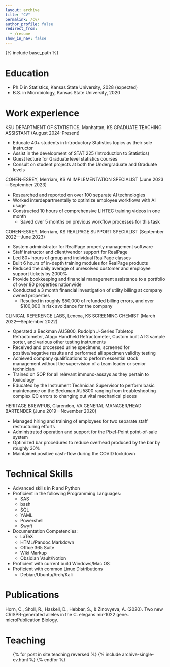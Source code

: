 ```yaml
---
layout: archive
title: "CV"
permalink: /cv/
author_profile: false
redirect_from:
  - /resume
show_in_nav: false
---
```


{% include base_path %}

Education
======
* Ph.D in Statistics, Kansas State University, 2028 (expected)
* B.S. in Microbiology, Kansas State University, 2020

Work experience
======
KSU DEPARTMENT OF STATISTICS, Manhattan, KS
GRADUATE TEACHING ASSISTANT (August 2024-Present)
* Educate 40+ students in Introductory Statistics topics as their sole instructor
* Assist in the development of STAT 225 (Introduction to Statistics)
* Guest lecture for Graduate level statistics courses
* Consult on student projects at both the Undergraduate and Graduate levels

COHEN-ESREY, Merriam, KS
AI IMPLEMENTATION SPECIALIST (June 2023—September 2023)
* Researched and reported on over 100 separate AI technologies
* Worked interdepartmentally to optimize employee workflows with AI usage
* Constructed 10 hours of comprehensive LIHTEC training videos in one month
  * Saved over 5 months on previous workflow processes for this task

COHEN-ESREY, Merriam, KS
REALPAGE SUPPORT SPECIALIST (September 2022—June 2023)
* System administrator for RealPage property management software
* Staff instructor and client/vendor support for RealPage
* Led 80+ hours of group and individual RealPage classes
* Built 6 hours of in-depth training modules for RealPage products
* Reduced the daily average of unresolved customer and employee support tickets by 2000%
* Provide bookkeeping and financial management assistance to a portfolio of over 80 properties nationwide
* Conducted a 3 month financial investigation of utility billing at company owned properties
  * Resulted in roughly $50,000 of refunded billing errors, and over $100,000 in risk avoidance for the company

CLINICAL REFERENCE LABS, Lenexa, KS
SCREENING CHEMIST (March 2022—September 2022)
* Operated a Beckman AU5800, Rudolph J-Series Tabletop Refractometer, Atago Handheld Refractometer, Custom built ATG sample sorter, and various other testing instruments
* Received and processed urine specimens, screened for positive/negative results and performed all specimen validity testing
* Achieved company qualifications to perform essential stock management without the supervision of a team leader or senior technician
* Trained on SOP for all relevant immuno-assays as they pertain to toxicology
* Educated by the Instrument Technician Supervisor to perform basic maintenance on the Beckman AU5800 ranging from troubleshooting complex QC errors to changing out vital mechanical pieces

HERITAGE BREWPUB, Clarendon, VA
GENERAL MANAGER/HEAD BARTENDER (June 2019—November 2020)
* Managed hiring and training of employees for two separate staff restructuring efforts
* Administrated operation and support for the Pixel-Point point-of-sale system
* Optimized bar procedures to reduce overhead produced by the bar by roughly 30%
* Maintained positive cash-flow during the COVID lockdown
  
Technical Skills
======
* Advanced skills in R and Python
* Proficient in the following Programming Languages:
  * SAS
  * bash
  * SQL
  * YAML
  * Powershell
  * Swyft
* Documentation Competencies:
  * LaTeX 
  * HTML/Pandoc Markdown
  * Office 365 Suite
  * Wiki Markup
  * Obsidian Vault/Notion
* Proficient with current build Windows/Mac OS
* Proficient with common Linux Distributions
  * Debian/Ubuntu/Arch/Kali

Publications
======

Horn, C., Sholl, R., Haskell, D., Hebbar, S., & Zinovyeva, A. (2020). Two new CRISPR-generated alleles in the C. elegans mir-1022 gene.. microPublication Biology.

Teaching
======
  <ul>{% for post in site.teaching reversed %}
    {% include archive-single-cv.html %}
  {% endfor %}</ul>
